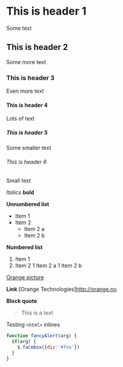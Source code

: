 # This is header 1
Some text

## This is header 2
Some more text

### This is header 3
Even more text

#### This is header 4
Lots of text

##### This is header 5
Some smaller text

###### This is header 6
Small text

*Italics*
**bold**

**Unnumbered list**
* Item 1
* Item 2
    * Item 2 a
    * Item 2 b

**Numbered list**
1. Item 1
1. Item 2
    1 Item 2 a
    1 Item 2 b

[Orange picture](https://www.istockphoto.com/no/photo/slice-of-orange-gm185311615-19303639)

**Link**
[Orange Technologies]http://orange.no

**Block quote**
> This is a text

Testing `<html>` inlines


```javascript
function fancyAlert(arg) {
  if(arg) {
    $.facebox({div:'#foo'})
  }
}
```